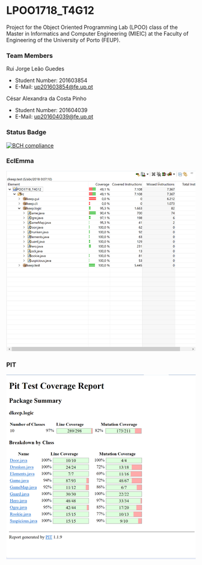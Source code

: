 # LPOO1718_T4G12

Project for the Object Oriented Programming Lab (LPOO) class of the Master in Informatics and Computer Engineering (MIEIC) at the Faculty of Engineering of the University of Porto (FEUP). 


### Team Members 


Rui Jorge Leão Guedes <br>
* Student Number: 201603854
* E-Mail: up201603854@fe.up.pt

César Alexandra da Costa Pinho <br>
* Student Number: 201604039
* E-Mail: up201604039@fe.up.pt 


### Status Badge
[![BCH compliance](https://bettercodehub.com/edge/badge/RuiGuedes/LPOO1718_T4G12?branch=master&token=7ea6bfd3c495fe7056dda25afd505674475a9c47)](https://bettercodehub.com/)


### EclEmma

![alt text](https://github.com/RuiGuedes/LPOO1718_T4G12/blob/guided-project-delivery/LPOO1718_T4G12/EclEmma%20Results.png)


### PIT

![alt text](https://github.com/RuiGuedes/LPOO1718_T4G12/blob/guided-project-delivery/LPOO1718_T4G12/PIT%20Tool%20Results.png)

<br><br>
